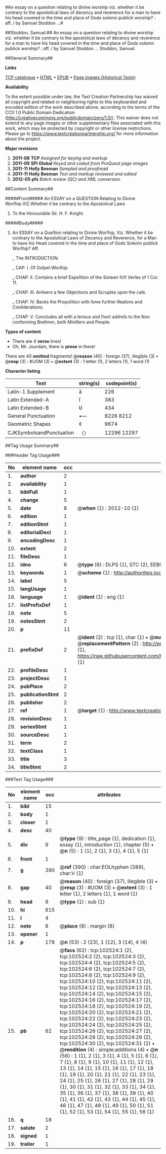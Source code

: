 #An essay on a question relating to divine worship viz. whether it be contrary to the apostolical laws of decency and reverence for a man to have his head covered in the time and place of Gods solemn publick worship? : aff. / by Samuel Stoddon ...#

##Stoddon, Samuel.##
An essay on a question relating to divine worship viz. whether it be contrary to the apostolical laws of decency and reverence for a man to have his head covered in the time and place of Gods solemn publick worship? : aff. / by Samuel Stoddon ...
Stoddon, Samuel.

##General Summary##

**Links**

[TCP catalogue](http://www.ota.ox.ac.uk/tcp/)  • 
[HTML](http://tei.it.ox.ac.uk/tcp/Texts-HTML/free/A61/A61664.html)  • 
[EPUB](http://tei.it.ox.ac.uk/tcp/Texts-EPUB/free/A61/A61664.epub) • 
[Page images (Historical Texts)](https://historicaltexts.jisc.ac.uk/eebo-14524258e)

**Availability**

To the extent possible under law, the Text Creation Partnership has waived all copyright and related or neighboring rights to this keyboarded and encoded edition of the work described above, according to the terms of the CC0 1.0 Public Domain Dedication (http://creativecommons.org/publicdomain/zero/1.0/). This waiver does not extend to any page images or other supplementary files associated with this work, which may be protected by copyright or other license restrictions. Please go to https://www.textcreationpartnership.org/ for more information about the project.

**Major revisions**

1. __2011-08__ __TCP__ *Assigned for keying and markup*
1. __2011-09__ __SPi Global__ *Keyed and coded from ProQuest page images*
1. __2011-11__ __Holly Beeman__ *Sampled and proofread*
1. __2011-11__ __Holly Beeman__ *Text and markup reviewed and edited*
1. __2012-05__ __pfs__ *Batch review (QC) and XML conversion*

##Content Summary##

#####Front#####
An ESSAY on a QUESTION Relating to Divine Worſhip.VIZ.Whether it be contrary to the Apostolical Laws
1. To the Honourable Sir. H. F. Knight.

#####Body#####

1. An ESSAY on a Queſtion relating to Divine Worſhip, Viz. Whether it be contrary to the Apostolical Laws of Decency and Reverence, for a Man to have his Head covered in the time and place of Gods Solemn publick Worſhip? Aff.

    _ The INTRODƲCTION.

    _ CAP. I. Of Goſpel-Worſhip.

    _ CHAP. II. Contains a brief Expoſition of the Sixteen firſt Verſes of 1 Cor. 11.

    _ CHAP. III. Anſwers a few Objections and Scruples upon the caſe.

    _ CHAP. IV. Backs the Propoſition with ſome further Reaſons and Conſiderations.

    _ CHAP. V. Concludes all with a ſerious and ſhort addreſs to the Non conforming Brethren, both Miniſters and People.

**Types of content**

  * There are 4 **verse** lines!
  * Oh, Mr. Jourdain, there is **prose** in there!

There are 40 **omitted** fragments! 
 @__reason__ (40) : foreign (37), illegible (3)  •  @__resp__ (3) : #UOM (3)  •  @__extent__ (3) : 1 letter (1), 2 letters (1), 1 word (1)

**Character listing**


|Text|string(s)|codepoint(s)|
|---|---|---|
|Latin-1 Supplement|â|226|
|Latin Extended-A|ſ|383|
|Latin Extended-B|Ʋ|434|
|General Punctuation|•—|8226 8212|
|Geometric Shapes|◊|9674|
|CJKSymbolsandPunctuation|〈〉|12296 12297|

##Tag Usage Summary##

###Header Tag Usage###

|No|element name|occ|attributes|
|---|---|---|---|
|1.|__author__|2||
|2.|__availability__|1||
|3.|__biblFull__|1||
|4.|__change__|5||
|5.|__date__|8| @__when__ (1) : 2012-10 (1)|
|6.|__edition__|1||
|7.|__editionStmt__|1||
|8.|__editorialDecl__|1||
|9.|__encodingDesc__|1||
|10.|__extent__|2||
|11.|__fileDesc__|1||
|12.|__idno__|6| @__type__ (6) : DLPS (1), STC (2), EEBO-CITATION (1), OCLC (1), VID (1)|
|13.|__keywords__|1| @__scheme__ (1) : http://authorities.loc.gov/ (1)|
|14.|__label__|5||
|15.|__langUsage__|1||
|16.|__language__|1| @__ident__ (1) : eng (1)|
|17.|__listPrefixDef__|1||
|18.|__note__|5||
|19.|__notesStmt__|2||
|20.|__p__|11||
|21.|__prefixDef__|2| @__ident__ (2) : tcp (1), char (1)  •  @__matchPattern__ (2) : ([0-9\-]+):([0-9IVX]+) (1), (.+) (1)  •  @__replacementPattern__ (2) : http://eebo.chadwyck.com/downloadtiff?vid=$1&page=$2 (1), https://raw.githubusercontent.com/textcreationpartnership/Texts/master/tcpchars.xml#$1 (1)|
|22.|__profileDesc__|1||
|23.|__projectDesc__|1||
|24.|__pubPlace__|2||
|25.|__publicationStmt__|2||
|26.|__publisher__|2||
|27.|__ref__|1| @__target__ (1) : http://www.textcreationpartnership.org/docs/. (1)|
|28.|__revisionDesc__|1||
|29.|__seriesStmt__|1||
|30.|__sourceDesc__|1||
|31.|__term__|2||
|32.|__textClass__|1||
|33.|__title__|3||
|34.|__titleStmt__|2||


###Text Tag Usage###

|No|element name|occ|attributes|
|---|---|---|---|
|1.|__bibl__|15||
|2.|__body__|1||
|3.|__closer__|1||
|4.|__desc__|40||
|5.|__div__|9| @__type__ (9) : title_page (1), dedication (1), essay (1), introduction (1), chapter (5)  •  @__n__ (5) : 1 (1), 2 (1), 3 (1), 4 (1), 5 (1)|
|6.|__front__|1||
|7.|__g__|390| @__ref__ (390) : char:EOLhyphen (389), char:V (1)|
|8.|__gap__|40| @__reason__ (40) : foreign (37), illegible (3)  •  @__resp__ (3) : #UOM (3)  •  @__extent__ (3) : 1 letter (1), 2 letters (1), 1 word (1)|
|9.|__head__|9| @__type__ (1) : sub (1)|
|10.|__hi__|615||
|11.|__l__|4||
|12.|__note__|8| @__place__ (8) : margin (8)|
|13.|__opener__|1||
|14.|__p__|178| @__n__ (53) : 2 (23), 1 (12), 3 (14), 4 (4)|
|15.|__pb__|62| @__facs__ (62) : tcp:102524:1 (2), tcp:102524:2 (2), tcp:102524:3 (2), tcp:102524:4 (2), tcp:102524:5 (2), tcp:102524:6 (2), tcp:102524:7 (2), tcp:102524:8 (2), tcp:102524:9 (2), tcp:102524:10 (2), tcp:102524:11 (2), tcp:102524:12 (2), tcp:102524:13 (2), tcp:102524:14 (2), tcp:102524:15 (2), tcp:102524:16 (2), tcp:102524:17 (2), tcp:102524:18 (2), tcp:102524:19 (2), tcp:102524:20 (2), tcp:102524:21 (2), tcp:102524:22 (2), tcp:102524:23 (2), tcp:102524:24 (2), tcp:102524:25 (2), tcp:102524:26 (2), tcp:102524:27 (2), tcp:102524:28 (2), tcp:102524:29 (2), tcp:102524:30 (2), tcp:102524:31 (2)  •  @__rendition__ (4) : simple:additions (4)  •  @__n__ (56) : 1 (1), 2 (1), 3 (1), 4 (1), 5 (1), 6 (1), 7 (1), 8 (1), 9 (1), 10 (1), 11 (1), 12 (1), 13 (1), 14 (1), 15 (1), 16 (1), 17 (1), 18 (1), 19 (1), 20 (1), 21 (1), 22 (1), 23 (1), 24 (1), 25 (1), 26 (1), 27 (1), 28 (1), 29 (1), 30 (1), 31 (1), 32 (1), 33 (1), 34 (1), 35 (1), 36 (1), 37 (1), 38 (1), 39 (1), 40 (1), 41 (1), 42 (1), 43 (1), 44 (1), 45 (1), 46 (1), 47 (1), 48 (1), 49 (1), 50 (1), 51 (1), 52 (1), 53 (1), 54 (1), 55 (1), 56 (1)|
|16.|__q__|18||
|17.|__salute__|2||
|18.|__signed__|1||
|19.|__trailer__|1||
